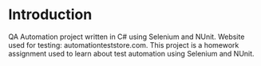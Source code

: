 # Introduction 
QA Automation project written in C# using Selenium and NUnit. Website used for testing: automationteststore.com. 
This project is a homework assignment used to learn about test automation using Selenium and NUnit.
